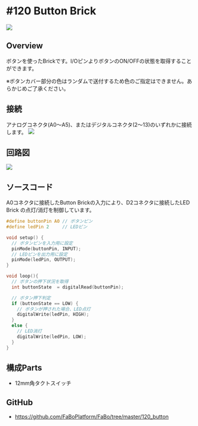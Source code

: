 # #120 Button Brick

![](../img/100_analog/product/120.jpg)
<!--COLORME-->

## Overview
ボタンを使ったBrickです。I/OピンよりボタンのON/OFFの状態を取得することができます。

※ボタンカバー部分の色はランダムで送付するため色のご指定はできません。あらかじめご了承ください。

## 接続
アナログコネクタ(A0〜A5)、またはデジタルコネクタ(2〜13)のいずれかに接続します。
![](../img/100_analog/connect/120_new_with_arduino.jpg)

## 回路図
![](../img/100_analog/schematic/120_button.png)

## ソースコード

A0コネクタに接続したButton Brickの入力により、D2コネクタに接続したLED Brick の点灯/消灯を制御しています。
```c
#define buttonPin A0 // ボタンピン
#define ledPin 2     // LEDピン

void setup() {
  // ボタンピンを入力用に設定
  pinMode(buttonPin, INPUT);
  // LEDピンを出力用に設定
  pinMode(ledPin, OUTPUT);
}

void loop(){
  // ボタンの押下状況を取得
  int buttonState  = digitalRead(buttonPin);

  // ボタン押下判定
  if (buttonState == LOW) {
    // ボタンが押された場合、LED点灯
    digitalWrite(ledPin, HIGH);
  }
  else {
    // LED消灯
    digitalWrite(ledPin, LOW);
  }
}
```

## 構成Parts
- 12mm角タクトスイッチ

## GitHub
- https://github.com/FaBoPlatform/FaBo/tree/master/120_button
